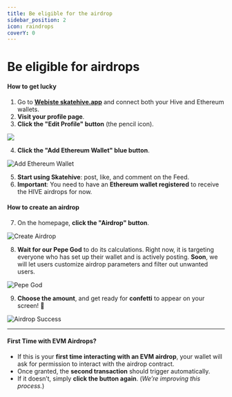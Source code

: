 ```yaml
---
title: Be eligible for the airdrop
sidebar_position: 2
icon: raindrops
coverY: 0
---
```


# Be eligible for airdrops

#### How to get lucky

1. Go to [**Webiste skatehive.app**](https://skatehive.app) and connect both your Hive and Ethereum wallets.
2. **Visit your profile page**.
3. **Click the "Edit Profile" button** (the pencil icon).

![](../.gitbook/assets/image.png)



4. **Click the "Add Ethereum Wallet" blue button**.

![Add Ethereum Wallet](https://i.ibb.co/wwFkNWM/image.png)

5. **Start using Skatehive**: post, like, and comment on the Feed.
6. **Important**: You need to have an **Ethereum wallet registered** to receive the HIVE airdrops for now.

#### How to create an airdrop

7. On the homepage, **click the "Airdrop" button**.

![Create Airdrop](https://ipfs.skatehive.app/ipfs/QmNct8CuFiA4VZBBXRG1ZuQbMQHG9yKHKDxtfjL7vPJZKG)

8. **Wait for our Pepe God** to do its calculations. Right now, it is targeting everyone who has set up their wallet and is actively posting. **Soon**, we will let users customize airdrop parameters and filter out unwanted users.
    
![Pepe God](https://docs.skatehive.app/pt-br/assets/images/4-c577d50f5db941fc7ec863092863f53e.png)

9. **Choose the amount**, and get ready for **confetti** to appear on your screen! 🎉

![Airdrop Success](https://docs.skatehive.app/pt-br/assets/images/5-a452254aa8a1612671721ff4018ebb1e.png)

***

#### First Time with EVM Airdrops?

* If this is your **first time interacting with an EVM airdrop**, your wallet will ask for permission to interact with the airdrop contract.
* Once granted, the **second transaction** should trigger automatically.
* If it doesn’t, simply **click the button again**. (_We’re improving this process._)
